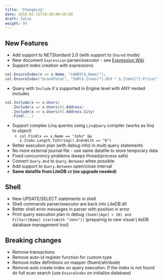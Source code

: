 ```yaml
---
title: 'ChangeLog'
date: 2019-02-11T19:30:08+10:00
draft: false
weight: 99
---
```


## New Features
- Add support to NETStandard 2.0 (with support to `Shared` mode)
- New document `Expression` parser/executor - see [Expression Wiki](https://github.com/mbdavid/LiteDB/wiki/Expressions)
- Support index creation with expressions
```C#
col.EnsureIndex(x => x.Name, "LOWER($.Name)");
col.EnsureIndex("GrandTotal", "SUM($.Items[*].Qtd * $.Items[*].Price)");
```
- Query with `Include` it´s supported in Engine level with ANY nested includes
```C#
col.Include(x => x.Users)
   .Include(x => x.Users[0].Address)
   .Include(x => x.Users[0].Address.City)
   .Find(...)
```
- Support complex Linq queries using `LinqQuery` compiler (works as linq to object)
  - `col.Find(x => x.Name == "John" && x.Items.Length.ToString().EndsWith == "0")`
- Better execution plan (with debug info) in multi query statements
- No more external journal file - use same datafile to store temporary data
- Fixed concurrency problems (keeps thread/process safe)
- Convert `Query.And` to `Query.Between` when possible
- Add support to `Query.Between` open/close interval
- **Same datafile from LiteDB `v3` (no upgrade needed)**

## Shell
- New UPDATE/SELECT statements in shell
- Shell commands parser/executor are back into LiteDB.dll
- Better shell error messages in parser with position in error
- Print query execution plan in debug
`(Seek([Age] > 10) and Filter([Name] startsWith "John"))`
(preparing to new visual LiteDB database management tool)

## Breaking changes
- Remove transactions
- Remove auto-id register function for custom type
- Remove index definitions on mapper (fluent/attribute)
- Remove auto create index on query execution. If the index is not found do full scan search (use `EnsureIndex` on initialize database)

